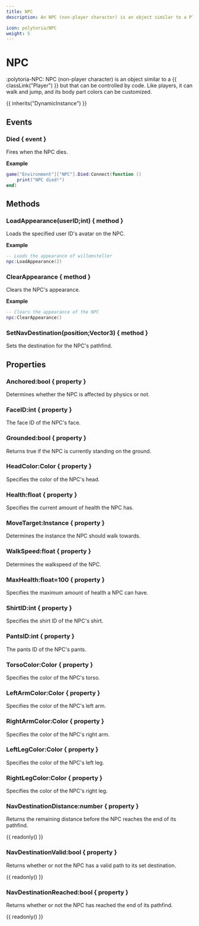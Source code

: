 ```yaml
---
title: NPC
description: An NPC (non-player character) is an object similar to a Player but that can be controlled by code.

icon: polytoria/NPC
weight: 5
---
```


# NPC

:polytoria-NPC: NPC (non-player character) is an object similar to a {{ classLink("Player") }} but that can be controlled by code. Like players, it can walk and jump, and its body part colors can be customized.

{{ inherits("DynamicInstance") }}

## Events

### Died { event }

Fires when the NPC dies.

**Example**

```lua
game["Environment"]["NPC"].Died:Connect(function ()
    print("NPC died!")
end)
```

## Methods

### LoadAppearance(userID;int) { method }

Loads the specified user ID's avatar on the NPC.

**Example**

```lua
-- Loads the appearance of willemsteller
npc:LoadAppearance(2)
```

### ClearAppearance { method }

Clears the NPC's appearance.

**Example**

```lua
-- Clears the appearance of the NPC
npc:ClearAppearance()
```

### SetNavDestination(position;Vector3) { method }

Sets the destination for the NPC's pathfind.

## Properties

### Anchored:bool { property }

Determines whether the NPC is affected by physics or not.

### FaceID:int { property }

The face ID of the NPC's face.

### Grounded:bool { property }

Returns true if the NPC is currently standing on the ground.

### HeadColor:Color { property }

Specifies the color of the NPC's head.

### Health:float { property }

Specifies the current amount of health the NPC has.

### MoveTarget:Instance { property }

Determines the instance the NPC should walk towards.

### WalkSpeed:float { property }

Determines the walkspeed of the NPC.

### MaxHealth:float=100 { property }

Specifies the maximum amount of health a NPC can have.

### ShirtID:int { property }

Specifies the shirt ID of the NPC's shirt.

### PantsID:int { property }

The pants ID of the NPC's pants.

### TorsoColor:Color { property }

Specifies the color of the NPC's torso.

### LeftArmColor:Color { property }

Specifies the color of the NPC's left arm.

### RightArmColor:Color { property }

Specifies the color of the NPC's right arm.

### LeftLegColor:Color { property }

Specifies the color of the NPC's left leg.

### RightLegColor:Color { property }

Specifies the color of the NPC's right leg.

### NavDestinationDistance:number { property }

Returns the remaining distance before the NPC reaches the end of its pathfind.

{{ readonly() }}

### NavDestinationValid:bool { property }

Returns whether or not the NPC has a valid path to its set destination.

{{ readonly() }}

### NavDestinationReached:bool { property }

Returns whether or not the NPC has reached the end of its pathfind.

{{ readonly() }}
